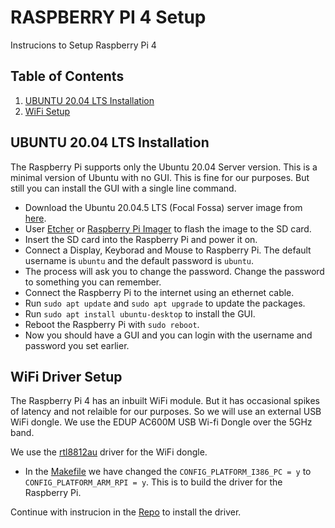 # RASPBERRY PI 4 Setup
Instrucions to Setup Raspberry Pi 4

## Table of Contents
1. [UBUNTU 20.04 LTS Installation](#ubuntu-2004-lts-installation)
2. [WiFi Setup](#wifi-driver-setup)



## UBUNTU 20.04 LTS Installation 
The Raspberry Pi supports only the Ubuntu 20.04 Server version. This is a minimal version of Ubuntu with no GUI. This is fine for our purposes. But still you can install the GUI with a single line command. 

- Download the Ubuntu 20.04.5 LTS (Focal Fossa) server image from [here](https://cdimage.ubuntu.com/releases/20.04/release/ubuntu-20.04.5-preinstalled-server-arm64+raspi.img.xz).
- User [Etcher](https://www.balena.io/etcher/) or [Raspberry Pi Imager](https://downloads.raspberrypi.org/imager/imager_latest.exe) to flash the image to the SD card.
- Insert the SD card into the Raspberry Pi and power it on.
- Connect a Display, Keyborad and Mouse to Raspberry Pi. The default username is `ubuntu` and the default password is `ubuntu`.
- The process will ask you to change the password. Change the password to something you can remember.
- Connect the Raspberry Pi to the internet using an ethernet cable.
- Run `sudo apt update` and `sudo apt upgrade` to update the packages.
- Run `sudo apt install ubuntu-desktop` to install the GUI.
- Reboot the Raspberry Pi with `sudo reboot`.
- Now you should have a GUI and you can login with the username and password you set earlier.

## WiFi Driver Setup
The Raspberry Pi 4 has an inbuilt WiFi module. But it has occasional spikes of latency and not relaible for our purposes. So we will use an external USB WiFi dongle. We use the EDUP AC600M USB Wi-fi Dongle over the 5GHz band.

We use the [rtl8812au](https://github.com/Aravind-Adhith/rtl8812au) driver for the WiFi dongle.

- In the [Makefile](https://github.com/Aravind-Adhith/rtl8812au/blob/master/Makefile) we have changed the `CONFIG_PLATFORM_I386_PC = y` to `CONFIG_PLATFORM_ARM_RPI = y`. This is to build the driver for the Raspberry Pi.

Continue with instrucion in the [Repo](https://github.com/Aravind-Adhith/rtl8812au) to install the driver.
